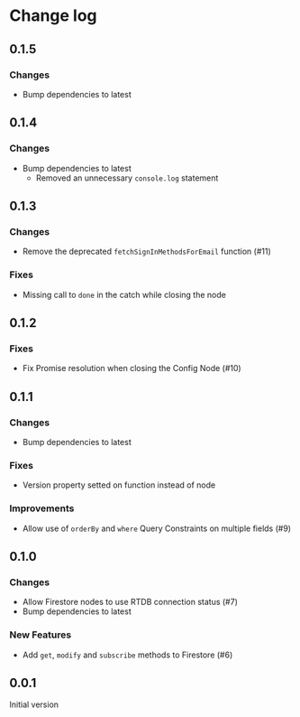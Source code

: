 # Change log

## 0.1.5

### Changes

- Bump dependencies to latest

## 0.1.4

### Changes

- Bump dependencies to latest
  - Removed an unnecessary `console.log` statement

## 0.1.3

### Changes

- Remove the deprecated `fetchSignInMethodsForEmail` function (#11)

### Fixes

- Missing call to `done` in the catch while closing the node

## 0.1.2

### Fixes

- Fix Promise resolution when closing the Config Node (#10)

## 0.1.1

### Changes

- Bump dependencies to latest

### Fixes

- Version property setted on function instead of node

### Improvements

- Allow use of `orderBy` and `where` Query Constraints on multiple fields (#9)

## 0.1.0

### Changes

- Allow Firestore nodes to use RTDB connection status (#7)
- Bump dependencies to latest

### New Features

- Add `get`, `modify` and `subscribe` methods to Firestore (#6)

## 0.0.1

Initial version
